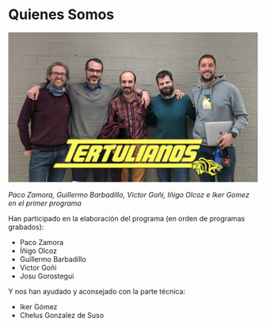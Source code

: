 # Quienes Somos

![primer_podcast](res/primer_podcast.png)

_Paco Zamora, Guillermo Barbadillo, Victor Goñi, Iñigo Olcoz e Iker Gomez en el primer programa_

Han participado en la elaboración del programa (en orden de programas grabados):

- Paco Zamora
- Íñigo Olcoz
- Guillermo Barbadillo
- Victor Goñi
- Josu Gorostegui

Y nos han ayudado y aconsejado con la parte técnica:

- Iker Gómez
- Chelus Gonzalez de Suso
